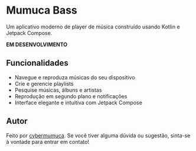 # Mumuca Bass

Um aplicativo moderno de player de música construído usando Kotlin e Jetpack Compose. 

**EM DESENVOLVIMENTO**

## Funcionalidades

- Navegue e reproduza músicas do seu dispositivo
- Crie e gerencie playlists
- Pesquise músicas, álbuns e artistas
- Reprodução em segundo plano e notificações
- Interface elegante e intuitiva com Jetpack Compose

## Autor

Feito por [cybermumuca](https://github.com/cybermumuca). Se você tiver alguma dúvida ou sugestão, sinta-se à vontade para entrar em contato!
